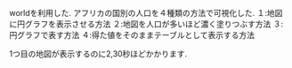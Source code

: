 worldを利用した.
アフリカの国別の人口を４種類の方法で可視化した.
１:地図に円グラフを表示させる方法
２:地図を人口が多いほど濃く塗りつぶす方法
３:円グラフで表す方法
４:得た値をそのままテーブルとして表示する方法

1つ目の地図が表示するのに2,30秒ほどかかります.